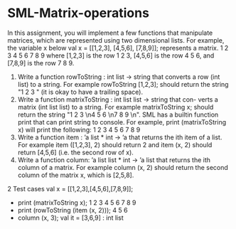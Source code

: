 # SML-Matrix-operations

In this assignment, you will implement a few functions that manipulate matrices,
which are represented using two dimensional lists.
For example, the variable x below
val x = [[1,2,3], [4,5,6], [7,8,9]];
represents a matrix.
1 2 3
4 5 6
7 8 9
where [1,2,3] is the row 1 2 3, [4,5,6] is the row 4 5 6, and [7,8,9] is the
row 7 8 9.
1. Write a function rowToString : int list -> string that converts a
row (int list) to a string. For example rowToString [1,2,3]; should
return the string "1 2 3 " (it is okay to have a trailing space).
2. Write a function matrixToString : int list list -> string that con-
verts a matrix (int list list) to a string. For example matrixToString x;
should return the string "1 2 3 \n4 5 6 \n7 8 9 \n".
SML has a builtin function print that can print string to console. For
example, print (matrixToString x) will print the following:
1 2 3
4 5 6
7 8 9
3. Write a function item : ’a list * int -> ’a that returns the ith item
of a list. For example item ([1,2,3], 2) should return 2 and item (x, 2)
should return [4,5,6] (i.e. the second row of x).
4. Write a function column: ’a list list * int -> ’a list that returns
the ith column of a matrix. For example column (x, 2) should return
the second column of the matrix x, which is [2,5,8].

2 Test cases
val x = [[1,2,3],[4,5,6],[7,8,9]];
- print (matrixToString x);
1 2 3
4 5 6
7 8 9
- print (rowToString (item (x, 2)));
4 5 6
- column (x, 3);
val it = [3,6,9] : int list
